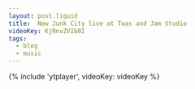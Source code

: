 ```yaml
---
layout: post.liquid
title:  New Junk City live at Toas and Jam Studio
videoKey: KjRnvZVIbBI
tags:
  - blog
  - music
---
```


{% include 'ytplayer', videoKey: videoKey %}
